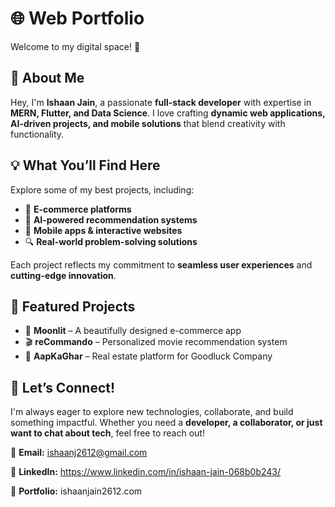 # 🌐 Web Portfolio  

Welcome to my digital space! 🚀  

## 👋 About Me  
Hey, I'm **Ishaan Jain**, a passionate **full-stack developer** with expertise in **MERN, Flutter, and Data Science**. I love crafting **dynamic web applications, AI-driven projects, and mobile solutions** that blend creativity with functionality.  

## 💡 What You’ll Find Here  
Explore some of my best projects, including:  
- 🛒 **E-commerce platforms**  
- 🎥 **AI-powered recommendation systems**  
- 📱 **Mobile apps & interactive websites**  
- 🔍 **Real-world problem-solving solutions**  

Each project reflects my commitment to **seamless user experiences** and **cutting-edge innovation**.  

## 🚀 Featured Projects  
- 🌙 **Moonlit** – A beautifully designed e-commerce app  
- 🎬 **reCommando** – Personalized movie recommendation system  
- 🏡 **AapKaGhar** – Real estate platform for Goodluck Company  

## 🤝 Let’s Connect!  
I'm always eager to explore new technologies, collaborate, and build something impactful. Whether you need a **developer, a collaborator, or just want to chat about tech**, feel free to reach out!  

📩 **Email:** ishaanj2612@gmail.com 

💼 **LinkedIn:** https://www.linkedin.com/in/ishaan-jain-068b0b243/ 

📌 **Portfolio:** ishaanjain2612.com
